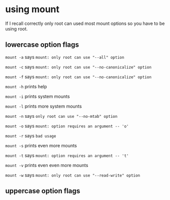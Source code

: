 # using mount

If I recall correctly only root can used most mount options so you have to be using root.

## lowercase option flags

`mount -a` says `mount: only root can use "--all" option`

`mount -c` says `mount: only root can use "--no-canonicalize" option`

`mount -f` says `mount: only root can use "--no-canonicalize" option`

`mount -h` prints help

`mount -i` prints system mounts

`mount -l` prints more system mounts

`mount -n` says `only root can use "--no-mtab" option`

`mount -o` says `mount: option requires an argument -- 'o'`

`mount -r` says `bad usage`

`mount -s` prints even more mounts

`mount -t` says `mount: option requires an argument -- 't'`

`mount -v` prints even even more mounts

`mount -w` says `mount: only root can use "--read-write" option`

## uppercase option flags
